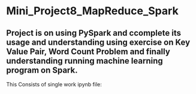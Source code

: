 # Mini_Project8_MapReduce_Spark

## Project is on using PySpark and ccomplete its usage and understanding using exercise on Key Value Pair, Word Count Problem and finally understanding running machine learning program on Spark.

This Consists of single work ipynb file:
